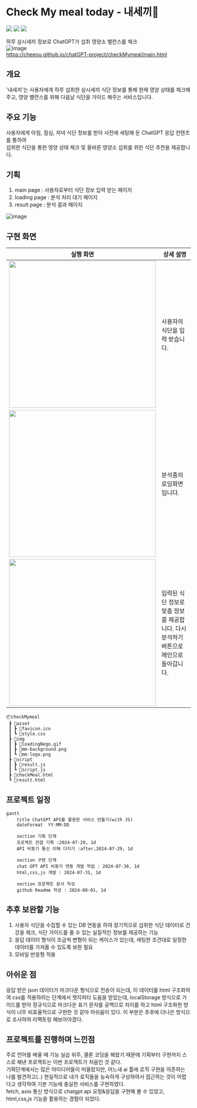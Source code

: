 # Check My meal today - 내세끼🍙 

<img src="https://img.shields.io/badge/HTML5-E34F26?style=flat-square&logo=html5&logoColor=black"> <img src="https://img.shields.io/badge/CSS3-1572B6?style=flat-square&logo=CSS3&logoColor=black"> <img src="https://img.shields.io/badge/JavaScript-F7DF1E?style=flat-square&logo=JavaScript&logoColor=black">



하루 삼시세끼 정보로 ChatGPT가 섭취 영양소 밸런스를 체크 <br>
![image](https://github.com/user-attachments/assets/594a0809-590f-4327-80d8-e17dd94432e7) <br>
https://cheeou.github.io/chatGPT-project/checkMymeal/main.html

## 개요
'내세끼'는 사용자에게 하루 섭취한 삼시세끼 식단 정보를 통해 현재 영양 상태를 체크해주고, 영양 밸런스를 위해 다음날 식단을 가이드 해주는 서비스입니다.

## 주요 기능
사용자에게 아침, 점심, 저녁 식단 정보를 받아 사전에 세팅해 둔 ChatGPT 응답 컨텐츠를 통하여<br> 
섭취한 식단을 통한 영양 상태 체크 및 올바른 영양소 섭취를 위한 식단 추천을 제공합니다.

## 기획
1. main page : 사용자로부터 식단 정보 입력 받는 페이지
2. loading page : 분석 처리 대기 페이지
3. result page : 분석 결과 페이지 <br>

![image](https://github.com/user-attachments/assets/a74a0f19-bdf4-4a12-a6a0-9d98ae38ac3d)

## 구현 화면
| 실행 화면 | 상세 설명 |
|-----------|------------|
| <img src="https://github.com/user-attachments/assets/8a0b7d4c-1634-49c1-a654-2adbb79f7455" width="400" height="400"/>  | 사용자의 식단을 입력 받습니다.    |
| <img src="https://github.com/user-attachments/assets/d54e1455-e257-412a-a8de-18cbe2514cc5" width="400" height="400"/>    | 분석중의 로딩화면 입니다.    |
| <img src="https://github.com/user-attachments/assets/aea7a0ef-5e49-4f1a-8d78-362674ca2a58" width="400" height="400"/>    | 입력된 식단 정보로 맞춤 정보를 제공합니다. 다시 분석하기 버튼으로 메인으로 돌아갑니다.   |

```
📦checkMymeal
 ┣ 📂asset
 ┃ ┣ 📜favicon.ico
 ┃ ┗ 📜style.css
 ┣ 📂img
 ┃ ┣ 📜loadingNego.gif
 ┃ ┣ 📜mm-background.png
 ┃ ┗ 📜mm-logo.png
 ┣ 📂script
 ┃ ┣ 📜result.js
 ┃ ┗ 📜script.js
 ┣ 📜checkMeal.html
 ┗ 📜result.html
```

## 프로젝트 일정

```mermaid
gantt
    title ChatGPT API를 활용한 서비스 만들기(with JS)
    dateFormat  YY-MM-DD

    section 기획 단계
    프로젝트 컨셉 기획 :2024-07-29, 1d
    API 비동기 통신 이해 다지기 :after,2024-07-29, 1d 

    section 구현 단계
    chat GPT API 비동기 연동 개발 작업 : 2024-07-30, 1d
    html,css,js 개발 : 2024-07-31, 1d

    section 프로젝트 문서 작성
    github Readme 작성 : 2024-08-01, 1d
```

## 추후 보완할 기능 
1. 사용자 식단을 수집할 수 있는 DB 연동을 하여 장기적으로 섭취한 식단 데이터로 건강을 체크, 식단 가이드를 줄 수 있는 실질적인 정보를 제공하는 기능
2. 응답 데이터 형식이 조금씩 변형이 되는 케이스가 있는데, 세팅한 조건대로 일정한 데이터를 가져올 수 있도록 보완 필요
3. 모바일 반응형 적용

## 아쉬운 점
응답 받은 json 데이터가 마크다운 형식으로 전송이 되는데, 이 데이터를 html 구조화하여 css를 적용하려는 단계에서 챗지피티 도움을 받았는데, localStorage 방식으로 가이드를 받아 정규식으로 마크다운 표기 문자를 공백으로 처리를 하고 html 구조화한 방식이 너무 비효율적으로 구현한 것 같아 아쉬움이 있다. 이 부분은 추후에 더나은 방식으로 조사하여 리팩토링 해보아야겠다.

## 프로젝트를 진행하며 느낀점
주로 언어를 배울 때 기능 실습 위주, 클론 코딩을 해왔기 때문에 기획부터 구현까지 스스로 해낸 프로젝트는 이번 프로젝트가 처음인 것 같다. <br>
기획단계에서는 많은 아이디어들이 떠올랐지만, 어느새 ai 툴에 로직 구현을 의존하는 나를 발견하고(..) 현실적으로 내가 로직들을 능숙하게 구상하여서 접근하는 것이 어렵다고 생각하여 기본 기능에 충실한 서비스를 구현하였다. <br>
fetch, axio 통신 방식으로 chatgpt api 요청&응답을 구현해 볼 수 있었고, html,css,js 기능을 활용하는 경험이 되었다. 


